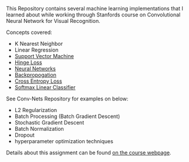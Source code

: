 This Repository contains several machine learning implementations that I learned about while working through Stanfords course on  Convolutional Neural Network for Visual Recognition.

Concepts covered:
- K Nearest Neighbor
- Linear Regression
- [Support Vector Machine](https://github.com/JoshZastrow/Machine-Learning-Image-Classifiers/blob/master/svm.ipynb)
- [Hinge Loss](https://github.com/JoshZastrow/Machine-Learning-Image-Classifiers/blob/master/cs231n/classifiers/multiclass_svm.py)
- [Neural Networks](https://github.com/JoshZastrow/Machine-Learning-Image-Classifiers/blob/master/two_layer_net.ipynb)
- [Backpropogation](https://github.com/JoshZastrow/Machine-Learning-Image-Classifiers/blob/master/cs231n/classifiers/neural_net.py)
- [Cross Entropy Loss](https://github.com/JoshZastrow/Machine-Learning-Image-Classifiers/blob/master/softmax.ipynb)
- [Softmax Linear Classifier](https://github.com/JoshZastrow/Machine-Learning-Image-Classifiers/blob/master/softmax.ipynb)

See Conv-Nets Repository for examples on below:
- L2 Regularization
- Batch Processing (Batch Gradient Descent)
- Stochastic Gradient Descent
- Batch Normalization
- Dropout
- hyperparameter optimization techniques


Details about this assignment can be found [on the course webpage](https://cs231n.github.io/assignment1/).
